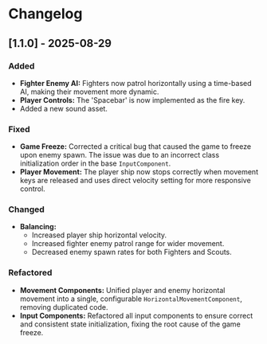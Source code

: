 # Changelog

## [1.1.0] - 2025-08-29

### Added
- **Fighter Enemy AI:** Fighters now patrol horizontally using a time-based AI, making their movement more dynamic.
- **Player Controls:** The 'Spacebar' is now implemented as the fire key.
- Added a new sound asset.

### Fixed
- **Game Freeze:** Corrected a critical bug that caused the game to freeze upon enemy spawn. The issue was due to an incorrect class initialization order in the base `InputComponent`.
- **Player Movement:** The player ship now stops correctly when movement keys are released and uses direct velocity setting for more responsive control.

### Changed
- **Balancing:**
    - Increased player ship horizontal velocity.
    - Increased fighter enemy patrol range for wider movement.
    - Decreased enemy spawn rates for both Fighters and Scouts.

### Refactored
- **Movement Components:** Unified player and enemy horizontal movement into a single, configurable `HorizontalMovementComponent`, removing duplicated code.
- **Input Components:** Refactored all input components to ensure correct and consistent state initialization, fixing the root cause of the game freeze.

